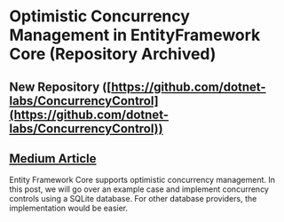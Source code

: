 # Optimistic Concurrency Management in EntityFramework Core (Repository Archived)

## New Repository ([https://github.com/dotnet-labs/ConcurrencyControl](https://github.com/dotnet-labs/ConcurrencyControl))

## [Medium Article](https://codeburst.io/optimistic-concurrency-management-in-entityframework-core-79a4921067cb)

Entity Framework Core supports optimistic concurrency management. In this post, we will go over an example case and implement concurrency controls using a SQLite database. For other database providers, the implementation would be easier. 